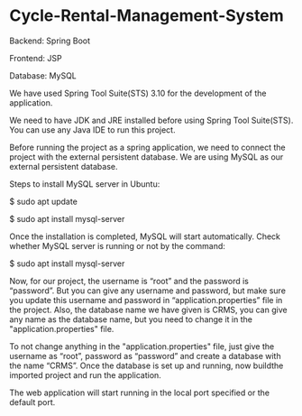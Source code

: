 # Cycle-Rental-Management-System

Backend: Spring Boot

Frontend: JSP

Database: MySQL

We have used Spring Tool Suite(STS) 3.10 for the development of the application. 

We need to have JDK and JRE installed before using Spring Tool Suite(STS). You can use any Java IDE to run this project.

Before running the project as a spring application, we need to connect the project with the external persistent database. We are using MySQL as our external persistent database.

Steps to install MySQL server in Ubuntu:

$ sudo apt update

$ sudo apt install mysql-server

Once the installation is completed, MySQL will start automatically. Check whether MySQL server is running or not by the command:

$ sudo apt install mysql-server

Now, for our project, the username is “root” and the password is “password”. But you can give any username and password,  but make sure you update this username and password in “application.properties” file in the project. 
Also, the database name we have given is CRMS, you can give any name as the database name, but you need to change it in the "application.properties" file. 

To not change anything in the "application.properties" file, just give the username as “root”, password as “password” and create a database with the name “CRMS”.
Once the database is set up and running, now buildthe imported project and run the application.

The web application will start running in the local port specified or the default port.
